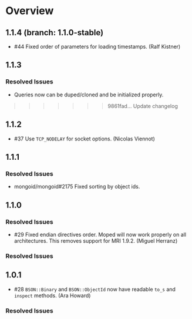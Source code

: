 # Overview

## 1.1.4 (branch: 1.1.0-stable)

* \#44 Fixed order of parameters for loading timestamps. (Ralf Kistner)

## 1.1.3

### Resolved Issues

* Queries now can be duped/cloned and be initialized properly.

>>>>>>> 9861fad... Update changelog
## 1.1.2

* \#37 Use `TCP_NODELAY` for socket options. (Nicolas Viennot)

## 1.1.1

### Resolved Issues

* mongoid/mongoid\#2175 Fixed sorting by object ids.

## 1.1.0

### Resolved Issues

* \#29 Fixed endian directives order. Moped will now work properly on
  all architectures. This removes support for MRI 1.9.2. (Miguel Herranz)

### Resolved Issues

## 1.0.1

* \#28 `BSON::Binary` and `BSON::ObjectId` now have readable `to_s` and
  `inspect` methods. (Ara Howard)

### Resolved Issues
